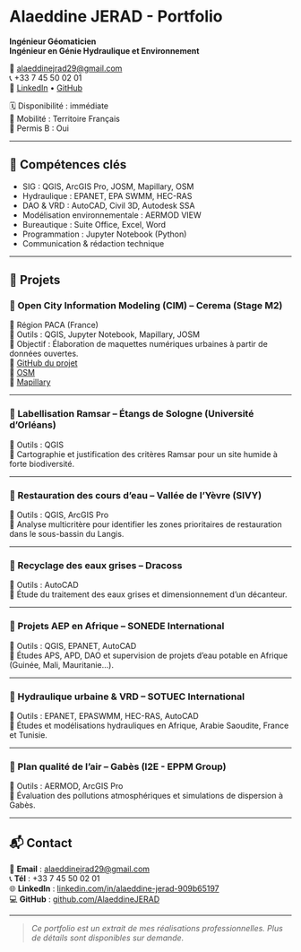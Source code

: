 # Alaeddine JERAD - Portfolio

**Ingénieur Géomaticien**  
**Ingénieur en Génie Hydraulique et Environnement**

📧 alaeddinejrad29@gmail.com  
📞 +33 7 45 50 02 01  
🔗 [LinkedIn](https://linkedin.com/in/alaeddine-jerad-909b65197) • [GitHub](https://github.com/AlaeddineJERAD)

🗓️ Disponibilité : immédiate  
🚗 Mobilité : Territoire Français  
🪪 Permis B : Oui

---

## 🧰 Compétences clés

- SIG : QGIS, ArcGIS Pro, JOSM, Mapillary, OSM
- Hydraulique : EPANET, EPA SWMM, HEC-RAS
- DAO & VRD : AutoCAD, Civil 3D, Autodesk SSA
- Modélisation environnementale : AERMOD VIEW
- Bureautique : Suite Office, Excel, Word
- Programmation : Jupyter Notebook (Python)
- Communication & rédaction technique

---

## 📁 Projets

### 🔹 Open City Information Modeling (CIM) – Cerema (Stage M2)
📍 Région PACA (France)  
🔧 Outils : QGIS, Jupyter Notebook, Mapillary, JOSM  
🎯 Objectif : Élaboration de maquettes numériques urbaines à partir de données ouvertes.  
📌 [GitHub du projet](https://github.com/CEREMA/CIM)  
📌 [OSM](https://www.openstreetmap.org/user/Alaeddinejerad)  
📌 [Mapillary](https://mapillary.com/app/user/AlaeddineJERAD)

---

### 🔹 Labellisation Ramsar – Étangs de Sologne (Université d’Orléans)
🔧 Outils : QGIS  
🎯 Cartographie et justification des critères Ramsar pour un site humide à forte biodiversité.  

---

### 🔹 Restauration des cours d’eau – Vallée de l’Yèvre (SIVY)
🔧 Outils : QGIS, ArcGIS Pro  
🎯 Analyse multicritère pour identifier les zones prioritaires de restauration dans le sous-bassin du Langis.  

---

### 🔹 Recyclage des eaux grises – Dracoss
🔧 Outils : AutoCAD  
🎯 Étude du traitement des eaux grises et dimensionnement d’un décanteur.

---

### 🔹 Projets AEP en Afrique – SONEDE International
🔧 Outils : QGIS, EPANET, AutoCAD  
🎯 Études APS, APD, DAO et supervision de projets d’eau potable en Afrique (Guinée, Mali, Mauritanie...).

---

### 🔹 Hydraulique urbaine & VRD – SOTUEC International
🔧 Outils : EPANET, EPASWMM, HEC-RAS, AutoCAD  
🎯 Études et modélisations hydrauliques en Afrique, Arabie Saoudite, France et Tunisie.

---

### 🔹 Plan qualité de l’air – Gabès (I2E - EPPM Group)
🔧 Outils : AERMOD, ArcGIS Pro  
🎯 Évaluation des pollutions atmosphériques et simulations de dispersion à Gabès.

---

## 📬 Contact

📧 **Email** : alaeddinejrad29@gmail.com  
📞 **Tél** : +33 7 45 50 02 01  
🌐 **LinkedIn** : [linkedin.com/in/alaeddine-jerad-909b65197](https://linkedin.com/in/alaeddine-jerad-909b65197)  
💻 **GitHub** : [github.com/AlaeddineJERAD](https://github.com/AlaeddineJERAD)

---

> *Ce portfolio est un extrait de mes réalisations professionnelles. Plus de détails sont disponibles sur demande.*
